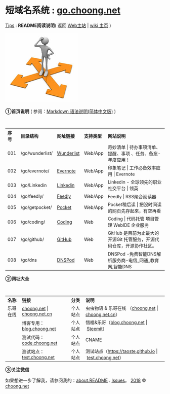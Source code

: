 # 短域名系统 : <a href="http://go.choong.net/" title="虫虫物语 | 乐哥在线 [wiki主页]">go.choong.net</a> 
<a href="/tips/" title="">Tips</a> : 
<B>README阅读说明</B>( 返回 <a href="http://choong.net" title="虫虫物语 | 乐哥在线">Web主站</a>
| <a href="http://go.choong.net/" title="虫虫物语 | 乐哥在线 [wiki主页]">wiki 主页</a> )

<img src="/images/daohang.jpg"/>

<B>①首页说明</B>
( 参阅：<a href="http://wowubuntu.com/markdown/" title="Wow!Ubuntu ：Markdown 语法说明(简体中文版)">Markdown 语法说明(简体中文版)</a> )

<table>
    <tr><td><B>序号</B></td>
        <td><B>目录结构</B></td>
        <td><B>网址链接</B></td>
        <td><B>支持类型</B></td>
        <td><B>网站说明</B></td>
    </tr>    
    <tr>
        <td>001</td>
        <td>/go/wunderlist/</td>
        <td> <a href="https://www.wunderlist.com/zh/" title="奇妙清单 | Wunderlist | 待办事项清单、提醒、事项 、任务、备忘- 年度应用！">Wunderlist</a> </td>
        <td> Web/App </td>
        <td>奇妙清单 | 待办事项清单、提醒、事项 、任务、备忘- 年度应用！</td>
    </tr>        
    <tr>
        <td>002</td>
        <td>/go/evernote/</td>
        <td> <a href="https://evernote.com/intl/zh-cn/" title="印象笔记 | 工作必备效率应用 | Evernote">Evernote</a> </td>
        <td> Web/App </td>
        <td>印象笔记 | 工作必备效率应用 | Evernote</td>
    </tr>  
    <tr>
        <td>003</td>
        <td>/go/Linkedin</td>
        <td> <a href="https://www.linkedin.com/" title="Linkedin - 全球领先的职业社交平台 | 领英">Linkedin</a> </td>
        <td> Web/App </td>
        <td>Linkedin - 全球领先的职业社交平台 | 领英 </td>
    </tr>         
    <tr>
        <td>004</td>
        <td>/go/feedly/</td>
        <td> <a href="https://feedly.com/" title="Feedly | RSS聚合阅读器">Feedly</a> </td>
        <td> Web/App </td>
        <td>Feedly | RSS聚合阅读器</td>
    </tr>    
    <tr>
        <td>005</td>
        <td>/go/getpocket/</td>
        <td> <a href="https://getpocket.com/" title="Pocket稍后读 | 把沒时间读的网页先存起來，有空再看">Pocket</a> </td>
        <td> Web/App </td>
        <td>Pocket稍后读 | 把沒时间读的网页先存起來，有空再看</td>
    </tr>    
    <tr>
        <td>006</td>
        <td>/go/coding/</td>
        <td> <a href="https://coding.net/u/choong" title="Coding | 代码托管 项目管理 WebIDE 企业服务">Coding</a> </td>
        <td> Web  </td>
        <td>Coding | 代码托管 项目管理 WebIDE 企业服务</td>
    </tr>      
    <tr>
        <td>007</td>
        <td>/go/github/</td>
        <td> <a href="https://github.com/inchoong" title="GitHub 是目前为止最大的开源Git 托管服务，开源代码仓库，开源协作社区。">GitHub</a> </td>
        <td> Web  </td>
        <td>GitHub 是目前为止最大的开源Git 托管服务，开源代码仓库，开源协作社区。</td>
    </tr>     
    <tr>
        <td>008</td>
        <td>/go/dns</td>
        <td> <a href="https://www.dnspod.cn/" title="DNSPod -免费智能DNS解析服务商-电信_网通_教育网,智能DNS">DNSPod</a> </td>
        <td> Web  </td>
        <td>DNSPod -免费智能DNS解析服务商-电信_网通_教育网,智能DNS</td>
    </tr>     
</table>
 
<B>②网址大全</B>
<table>
    <tr>
        <td><B>名称</B></td>
        <td><B>链接</B></td>
        <td><B>分类</B></td>
        <td><B>说明</B></td>
    </tr>    
    <tr>
        <td>乐哥在线</td>
        <td><a href="http://choong.net" title="虫虫物语 & 乐哥在线">choong.net</a> | <a href="http://choong.net.cn" title="虫虫物语 & 乐哥在线">choong.net.cn</a> </td>
        <td> 个人站点 </td>
        <td>虫虫物语 & 乐哥在线 （<a href="http://choong.net" title="虫虫物语 & 乐哥在线 【主站】">choong.net</a>  |  <a href="http://choong.net.cn" title="虫虫物语 & 乐哥在线 【中国站】">choong.net.cn</a>）</td>
    </tr>    
    <tr>
        <td> &nbsp </td>
        <td>博客专用：<a href="//blog.choong.net" title="虫虫物语 & 乐哥在线">blog.choong.net</a> </td>
        <td> 个人站点 </td>
        <td>惜福&乐哥（<a href="//blog.choong.net" title="惜福&乐哥【Blog-博客日志】">blog.choong.net</a>  |  <a href="https://steemit.com/@taoste" title="Steemit - 基于区块链的奖励的社交平台">Steemit</a>）</td>
    </tr> 
    <tr>
        <td> &nbsp </td>
        <td>测试代码：<a href="//code.choong.net" title="乐哥在线&测试代码">code.choong.net</a> </td>
        <td> 个人站点 </td>
        <td> CNAME </td>
    </tr>  
    <tr>
        <td> &nbsp </td>
        <td>测试站点：<a href="//test.choong.net" title="乐哥在线&测试站点">test.choong.net</a> </td>
        <td> 个人站点 </td>
        <td> 测试站点（<a href="https://taoste.github.io" title="虫虫物语 & 乐哥在线 【Github站】">https://taoste.github.io</a>  |  <a href="//test.choong.net" title="虫虫物语 & 乐哥在线【专用域名】">test.choong.net</a>）</td>
      </tr>  
</table>

<B>③关注微信</B>

如果想进一步了解我，请参阅我的：<a href="http://about.choong.net" title="虫虫物语 & 乐哥在线 [wiki主页]">about.README</a> . <a href="https://github.com/taoste/taoste.github.io/wiki" title="taoste.github.io/wiki">Issues</a>。
<a href="rili.html" title="万年历">2018</a> &copy; <a href="http://choong.net" title="虫虫物语 | 乐哥在线">choong.net</a>



